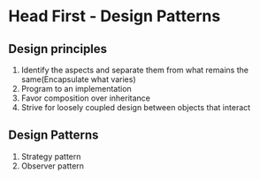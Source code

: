# Head First - Design Patterns

## Design principles

1. Identify the aspects and separate them from what remains the same(Encapsulate what varies)
2. Program to an implementation
3. Favor composition over inheritance
4. Strive for loosely coupled design between objects that interact

## Design Patterns

1. Strategy pattern
2. Observer pattern